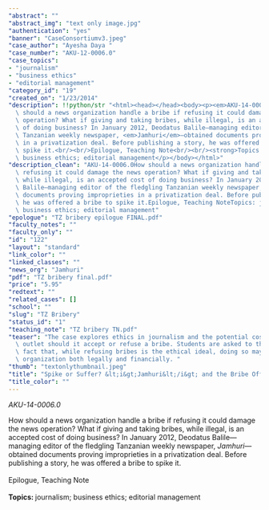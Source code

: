 ```yaml
---
"abstract": ""
"abstract_img": "text only image.jpg"
"authentication": "yes"
"banner": "CaseConsortiumv3.jpeg"
"case_author": "Ayesha Daya "
"case_number": "AKU-12-0006.0"
"case_topics":
- "journalism"
- "business ethics"
- "editorial management"
"category_id": "19"
"created_on": "1/23/2014"
"description": !!python/str "<html><head></head><body><p><em>AKU-14-0006.0</em></p><p>How\
  \ should a news organization handle a bribe if refusing it could damage the news\
  \ operation? What if giving and taking bribes, while illegal, is an accepted cost\
  \ of doing business? In January 2012, Deodatus Balile—managing editor of the fledgling\
  \ Tanzanian weekly newspaper, <em>Jamhuri</em>—obtained documents proving improprieties\
  \ in a privatization deal. Before publishing a story, he was offered a bribe to\
  \ spike it.<br/><br/>Epilogue, Teaching Note<br/><br/><strong>Topics: </strong>journalism;\
  \ business ethics; editorial management</p></body></html>"
"description_clean": "AKU-14-0006.0How should a news organization handle a bribe if\
  \ refusing it could damage the news operation? What if giving and taking bribes,\
  \ while illegal, is an accepted cost of doing business? In January 2012, Deodatus\
  \ Balile—managing editor of the fledgling Tanzanian weekly newspaper, Jamhuri—obtained\
  \ documents proving improprieties in a privatization deal. Before publishing a story,\
  \ he was offered a bribe to spike it.Epilogue, Teaching NoteTopics: journalism;\
  \ business ethics; editorial management"
"epologue": "TZ bribery epilogue FINAL.pdf"
"faculty_notes": ""
"faculty_only": ""
"id": "122"
"layout": "standard"
"link_color": ""
"linked_classes": ""
"news_org": "Jamhuri"
"pdf": "TZ bribery final.pdf"
"price": "5.95"
"redtext": ""
"related_cases": []
"school": ""
"slug": "TZ Bribery"
"status_id": "1"
"teaching_note": "TZ bribery TN.pdf"
"teaser": "The case explores ethics in journalism and the potential costs to a news\
  \ outlet should it accept or refuse a bribe. Students are asked to think about the\
  \ fact that, while refusing bribes is the ethical ideal, doing so may harm the news\
  \ organization both legally and financially. "
"thumb": "textonlythumbnail.jpeg"
"title": "Spike or Suffer? &lt;i&gt;Jamhuri&lt;/i&gt; and the Bribe Offer"
"title_color": ""
---
```

<html><head></head><body><p><em>AKU-14-0006.0</em></p><p>How should a news organization handle a bribe if refusing it could damage the news operation? What if giving and taking bribes, while illegal, is an accepted cost of doing business? In January 2012, Deodatus Balile—managing editor of the fledgling Tanzanian weekly newspaper, <em>Jamhuri</em>—obtained documents proving improprieties in a privatization deal. Before publishing a story, he was offered a bribe to spike it.<br/><br/>Epilogue, Teaching Note<br/><br/><strong>Topics: </strong>journalism; business ethics; editorial management</p></body></html>
